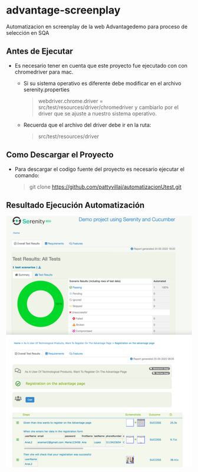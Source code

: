 # advantage-screenplay
Automatizacion en screenplay de la web Advantagedemo para proceso de selección en SQA

## Antes de Ejecutar
- Es necesario tener en cuenta que este proyecto fue ejecutado con con
  chromedriver para mac.

    - Si su sistema operativo es diferente debe modificar en el archivo serenity.properties

      > webdriver.chrome.driver = src/test/resources/driver/chromedriver y
      > cambiarlo por el driver que se ajuste a nuestro sistema operativo.

    - Recuerda que el archivo del driver debe ir en la ruta:

      > src/test/resources/driver

## Como Descargar el Proyecto

-  Para descargar el codigo fuente del proyecto es necesario ejecutar el
   comando:

   > git clone https://github.com/pattyvillaj/automatizacionUtest.git


## Resultado Ejecución Automatización

![reporte](imag/Prueba1.png)
![reporte](imag/Prueba2.png)

